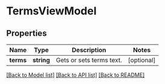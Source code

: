 # TermsViewModel

## Properties
Name | Type | Description | Notes
------------ | ------------- | ------------- | -------------
**terms** | **string** | Gets or sets terms text. | [optional] 

[[Back to Model list]](../../README.md#documentation-for-models) [[Back to API list]](../../README.md#documentation-for-api-endpoints) [[Back to README]](../../README.md)

